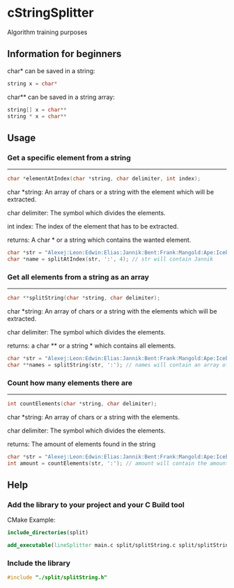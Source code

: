 # cStringSplitter

Algorithm training purposes

## Information for beginners

char* can be saved in a string:

```C
string x = char*
```

char** can be saved in a string array:

```C
string[] x = char**
string * x = char**
```

## Usage

### Get a specific element from a string
---
```C
char *elementAtIndex(char *string, char delimiter, int index);
```

char *string: An array of chars or a string with the element which will be extracted.

char delimiter: The symbol which divides the elements.

int index: The index of the element that has to be extracted.

returns: A char * or a string which contains the wanted element.

```C
char *str = "Alexej:Leon:Edwin:Elias:Jannik:Bent:Frank:Mangold:Ape:Iceberg";
char *name = splitAtIndex(str, ':', 4); // str will contain Jannik
```

### Get all elements from a string as an array
---
```C
char **splitString(char *string, char delimiter);
```

char *string: An array of chars or a string with the elements which will be extracted.

char delimiter: The symbol which divides the elements.

returns: a char ** or a string * which contains all elements.

```C
char *str = "Alexej:Leon:Edwin:Elias:Jannik:Bent:Frank:Mangold:Ape:Iceberg";
char **names = splitString(str, ':'); // names will contain an array of all elements
```

### Count how many elements there are
---
```C
int countElements(char *string, char delimiter);
```

char *string: An array of chars or a string with the elements.

char delimiter: The symbol which divides the elements.

returns: The amount of elements found in the string

```C
char *str = "Alexej:Leon:Edwin:Elias:Jannik:Bent:Frank:Mangold:Ape:Iceberg";
int amount = countElements(str, ':'); // amount will contain the amount of elements
```

## Help

### Add the library to your project and your C Build tool

CMake Example:

```CMake
include_directories(split)

add_executable(lineSplitter main.c split/splitString.c split/splitString.h)
```

### Include the library

```C
#include "./split/splitString.h"
```
